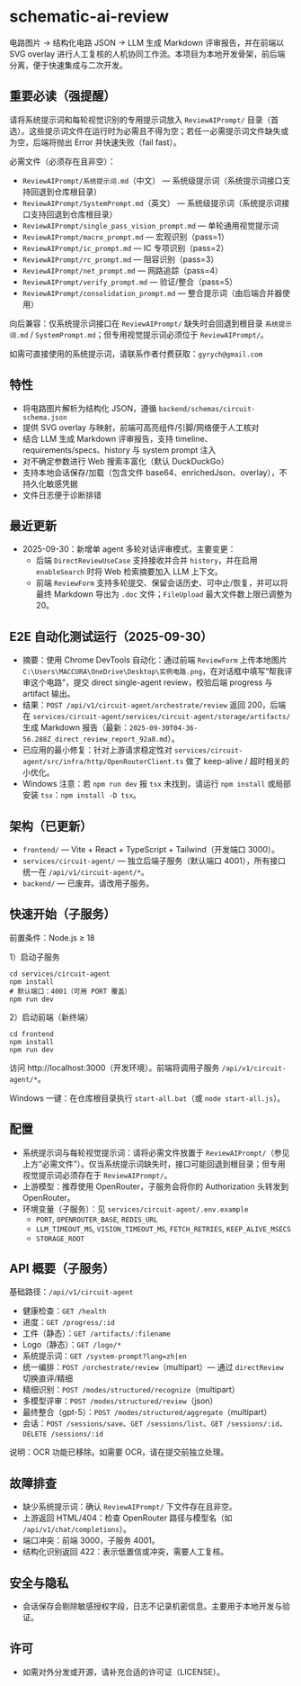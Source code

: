 # schematic-ai-review

电路图片 → 结构化电路 JSON → LLM 生成 Markdown 评审报告，并在前端以 SVG overlay 进行人工复核的人机协同工作流。本项目为本地开发骨架，前后端分离，便于快速集成与二次开发。

## 重要必读（强提醒）

请将系统提示词和每轮视觉识别的专用提示词放入 `ReviewAIPrompt/` 目录（首选）。这些提示词文件在运行时为必需且不得为空；若任一必需提示词文件缺失或为空，后端将抛出 Error 并快速失败（fail fast）。

必需文件（必须存在且非空）：

- `ReviewAIPrompt/系统提示词.md`（中文） — 系统级提示词（系统提示词接口支持回退到仓库根目录）
- `ReviewAIPrompt/SystemPrompt.md`（英文） — 系统级提示词（系统提示词接口支持回退到仓库根目录）
- `ReviewAIPrompt/single_pass_vision_prompt.md` — 单轮通用视觉提示词
- `ReviewAIPrompt/macro_prompt.md` — 宏观识别（pass=1）
- `ReviewAIPrompt/ic_prompt.md` — IC 专项识别（pass=2）
- `ReviewAIPrompt/rc_prompt.md` — 阻容识别（pass=3）
- `ReviewAIPrompt/net_prompt.md` — 网路追踪（pass=4）
- `ReviewAIPrompt/verify_prompt.md` — 验证/整合（pass=5）
- `ReviewAIPrompt/consolidation_prompt.md` — 整合提示词（由后端合并器使用）

向后兼容：仅系统提示词接口在 `ReviewAIPrompt/` 缺失时会回退到根目录 `系统提示词.md` / `SystemPrompt.md`；但专用视觉提示词必须位于 `ReviewAIPrompt/`。

如需可直接使用的系统提示词，请联系作者付费获取：`gyrych@gmail.com`

## 特性

- 将电路图片解析为结构化 JSON，遵循 `backend/schemas/circuit-schema.json`
- 提供 SVG overlay 与映射，前端可高亮组件/引脚/网络便于人工核对
- 结合 LLM 生成 Markdown 评审报告，支持 timeline、requirements/specs、history 与 system prompt 注入
- 对不确定参数进行 Web 搜索丰富化（默认 DuckDuckGo）
- 支持本地会话保存/加载（包含文件 base64、enrichedJson、overlay），不持久化敏感凭据
- 文件日志便于诊断排错

## 最近更新

- 2025-09-30：新增单 agent 多轮对话评审模式，主要变更：
  - 后端 `DirectReviewUseCase` 支持接收并合并 `history`，并在启用 `enableSearch` 时将 Web 检索摘要加入 LLM 上下文。
  - 前端 `ReviewForm` 支持多轮提交、保留会话历史、可中止/恢复，并可以将最终 Markdown 导出为 `.doc` 文件；`FileUpload` 最大文件数上限已调整为 20。

## E2E 自动化测试运行（2025-09-30）

- 摘要：使用 Chrome DevTools 自动化：通过前端 `ReviewForm` 上传本地图片 `C:\Users\MACCURA\OneDrive\Desktop\实例电路.png`，在对话框中填写“帮我评审这个电路”，提交 direct single-agent review，校验后端 progress 与 artifact 输出。
- 结果：`POST /api/v1/circuit-agent/orchestrate/review` 返回 200，后端在 `services/circuit-agent/services/circuit-agent/storage/artifacts/` 生成 Markdown 报告（最新：`2025-09-30T04-36-56.288Z_direct_review_report_92a8.md`）。
- 已应用的最小修复：针对上游请求稳定性对 `services/circuit-agent/src/infra/http/OpenRouterClient.ts` 做了 keep-alive / 超时相关的小优化。
- Windows 注意：若 `npm run dev` 报 `tsx` 未找到，请运行 `npm install` 或局部安装 `tsx`：`npm install -D tsx`。

## 架构（已更新）

- `frontend/` — Vite + React + TypeScript + Tailwind（开发端口 3000）。
- `services/circuit-agent/` — 独立后端子服务（默认端口 4001），所有接口统一在 `/api/v1/circuit-agent/*`。
- `backend/` — 已废弃。请改用子服务。

## 快速开始（子服务）

前置条件：Node.js ≥ 18

1）启动子服务

```
cd services/circuit-agent
npm install
# 默认端口：4001（可用 PORT 覆盖）
npm run dev
```

2）启动前端（新终端）

```
cd frontend
npm install
npm run dev
```

访问 http://localhost:3000（开发环境）。前端将调用子服务 `/api/v1/circuit-agent/*`。

Windows 一键：在仓库根目录执行 `start-all.bat`（或 `node start-all.js`）。

## 配置

- 系统提示词与每轮视觉提示词：请将必需文件放置于 `ReviewAIPrompt/`（参见上方“必需文件”）。仅当系统提示词缺失时，接口可能回退到根目录；但专用视觉提示词必须存在于 `ReviewAIPrompt/`。
- 上游模型：推荐使用 OpenRouter，子服务会将你的 Authorization 头转发到 OpenRouter。
- 环境变量（子服务）：见 `services/circuit-agent/.env.example`
  - `PORT`, `OPENROUTER_BASE`, `REDIS_URL`
  - `LLM_TIMEOUT_MS`, `VISION_TIMEOUT_MS`, `FETCH_RETRIES`, `KEEP_ALIVE_MSECS`
  - `STORAGE_ROOT`

## API 概要（子服务）

基础路径：`/api/v1/circuit-agent`

- 健康检查：`GET /health`
- 进度：`GET /progress/:id`
- 工件（静态）：`GET /artifacts/:filename`
- Logo（静态）：`GET /logo/*`
- 系统提示词：`GET /system-prompt?lang=zh|en`
- 统一编排：`POST /orchestrate/review`（multipart）— 通过 `directReview` 切换直评/精细
- 精细识别：`POST /modes/structured/recognize`（multipart）
- 多模型评审：`POST /modes/structured/review`（json）
- 最终整合（gpt-5）：`POST /modes/structured/aggregate`（multipart）
- 会话：`POST /sessions/save`、`GET /sessions/list`、`GET /sessions/:id`、`DELETE /sessions/:id`

说明：OCR 功能已移除。如需要 OCR，请在提交前独立处理。

## 故障排查

- 缺少系统提示词：确认 `ReviewAIPrompt/` 下文件存在且非空。
- 上游返回 HTML/404：检查 OpenRouter 路径与模型名（如 `/api/v1/chat/completions`）。
- 端口冲突：前端 3000，子服务 4001。
- 结构化识别返回 422：表示低置信或冲突，需要人工复核。

## 安全与隐私

- 会话保存会剔除敏感授权字段，日志不记录机密信息。主要用于本地开发与验证。

## 许可

- 如需对外分发或开源，请补充合适的许可证（LICENSE）。
